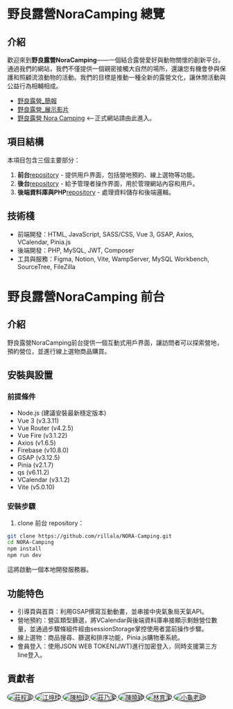 # 野良露營NoraCamping 總覽

## 介紹

歡迎來到**野良露營NoraCamping**——一個結合露營愛好與動物關懷的創新平台。通過我們的網站，我們不僅提供一個親密接觸大自然的場所，還讓您有機會參與保護和照顧流浪動物的活動。我們的目標是推動一種全新的露營文化，讓休閒活動與公益行為相輔相成。

- [野良露營\_簡報](https://drive.google.com/file/d/1hTI494n8lbzKbaudzZiSmbZxcGdhtjUC/view)
- [野良露營\_展示影片](https://www.youtube.com/watch?v=9_ODuTqBn6w)
- [野良露營 Nora Camping](https://tibamef2e.com/chd104/g1/) <--正式網站請由此進入。

## 項目結構

本項目包含三個主要部分：

1. **前台**[repository](https://github.com/rillala/NORA-Camping) - 提供用戶界面，包括營地預約、線上選物等功能。
2. **後台**[repository](https://github.com/rillala/NORA-BackStage) - 給予管理者操作界面，用於管理網站內容和用戶。
3. **後端資料庫與PHP**[repository](https://github.com/rillala/NORA-API) - 處理資料儲存和後端邏輯。

## 技術棧

- 前端開發：HTML, JavaScript, SASS/CSS, Vue 3, GSAP, Axios, VCalendar, Pinia.js
- 後端開發：PHP, MySQL, JWT, Composer
- 工具與服務：Figma, Notion, Vite, WampServer, MySQL Workbench, SourceTree, FileZilla

# 野良露營NoraCamping 前台

## 介紹

野良露營NoraCamping前台提供一個互動式用戶界面，讓訪問者可以探索營地，預約營位，並進行線上選物商品購買。

## 安裝與設置

### 前提條件

- Node.js (建議安裝最新穩定版本)
- Vue 3 (v3.3.11)
- Vue Router (v4.2.5)
- Vue Fire (v3.1.22)
- Axios (v1.6.5)
- Firebase (v10.8.0)
- GSAP (v3.12.5)
- Pinia (v2.1.7)
- qs (v6.11.2)
- VCalendar (v3.1.2)
- Vite (v5.0.10)

### 安裝步驟

1. clone 前台 repository：

```bash
git clone https://github.com/rillala/NORA-Camping.git
cd NORA-Camping
npm install
npm run dev
```
這將啟動一個本地開發服務器。

## 功能特色

- 引導頁與首頁：利用GSAP撰寫互動動畫，並串接中央氣象局天氣API。
- 營地預約：營區類型篩選，將VCalendar與後端資料庫串接顯示剩餘營位數量，並通過步驟條組件經由sessionStorage掌控使用者當前操作步驟。
- 線上選物：商品搜尋、篩選和排序功能，Pinia.js購物車系統。
- 會員登入：使用JSON WEB TOKEN(JWT)進行加密登入，同時支援第三方line登入。

## 貢獻者
<a href="https://github.com/victor6835">
  <img src="https://github.com/victor6835.png?size=50" style="border-radius: 50%; border: 1px solid black;" alt="莊程富">
</a>
<a href="https://github.com/tiffany1029tw">
  <img src="https://github.com/tiffany1029tw.png?size=50" style="border-radius: 50%; border: 1px solid black;" alt="江坤桂">
</a>
<a href="https://github.com/ortis88">
  <img src="https://github.com/ortis88.png?size=50" style="border-radius: 50%; border: 1px solid black;" alt="陳柏廷">
</a>
<a href="https://github.com/nan-sansan">
  <img src="https://github.com/nan-sansan.png?size=50" style="border-radius: 50%; border: 1px solid black;" alt="莊乃潔">
</a>
<a href="https://github.com/hsiaoyingchen">
  <img src="https://github.com/hsiaoyingchen.png?size=50" style="border-radius: 50%; border: 1px solid black;" alt="陳曉穎">
</a>
<a href="https://github.com/rillala">
  <img src="https://github.com/rillala.png?size=50" style="border-radius: 50%; border: 1px solid black;" alt="林育潔">
</a>
<a href="https://github.com/ingridkao">
  <img src="https://github.com/ingridkao.png?size=50" style="border-radius: 50%; border: 1px solid black;" alt="小龜老師">
</a>

